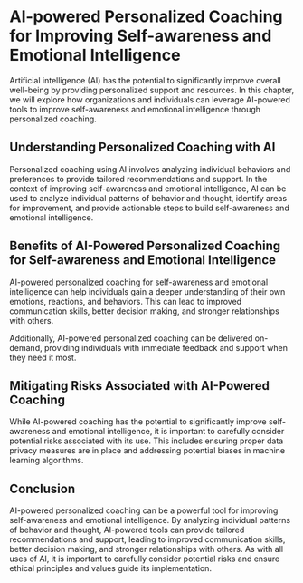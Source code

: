 AI-powered Personalized Coaching for Improving Self-awareness and Emotional Intelligence
=================================================================================================================================================

Artificial intelligence (AI) has the potential to significantly improve overall well-being by providing personalized support and resources. In this chapter, we will explore how organizations and individuals can leverage AI-powered tools to improve self-awareness and emotional intelligence through personalized coaching.

Understanding Personalized Coaching with AI
-------------------------------------------

Personalized coaching using AI involves analyzing individual behaviors and preferences to provide tailored recommendations and support. In the context of improving self-awareness and emotional intelligence, AI can be used to analyze individual patterns of behavior and thought, identify areas for improvement, and provide actionable steps to build self-awareness and emotional intelligence.

Benefits of AI-Powered Personalized Coaching for Self-awareness and Emotional Intelligence
------------------------------------------------------------------------------------------

AI-powered personalized coaching for self-awareness and emotional intelligence can help individuals gain a deeper understanding of their own emotions, reactions, and behaviors. This can lead to improved communication skills, better decision making, and stronger relationships with others.

Additionally, AI-powered personalized coaching can be delivered on-demand, providing individuals with immediate feedback and support when they need it most.

Mitigating Risks Associated with AI-Powered Coaching
----------------------------------------------------

While AI-powered coaching has the potential to significantly improve self-awareness and emotional intelligence, it is important to carefully consider potential risks associated with its use. This includes ensuring proper data privacy measures are in place and addressing potential biases in machine learning algorithms.

Conclusion
----------

AI-powered personalized coaching can be a powerful tool for improving self-awareness and emotional intelligence. By analyzing individual patterns of behavior and thought, AI-powered tools can provide tailored recommendations and support, leading to improved communication skills, better decision making, and stronger relationships with others. As with all uses of AI, it is important to carefully consider potential risks and ensure ethical principles and values guide its implementation.
